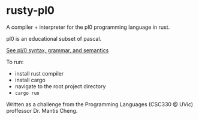 # rusty-pl0
A compiler + interpreter for the pl0 programming language in rust.

pl0 is an educational subset of pascal.

[See pl/0 syntax, grammar, and semantics](https://en.wikipedia.org/wiki/PL/0)

To run:
- install rust compiler
- install cargo
- navigate to the root project directory
- `cargo run`

Written as a challenge from the Programming Languages (CSC330 @ UVic) proffessor Dr. Mantis Cheng.
